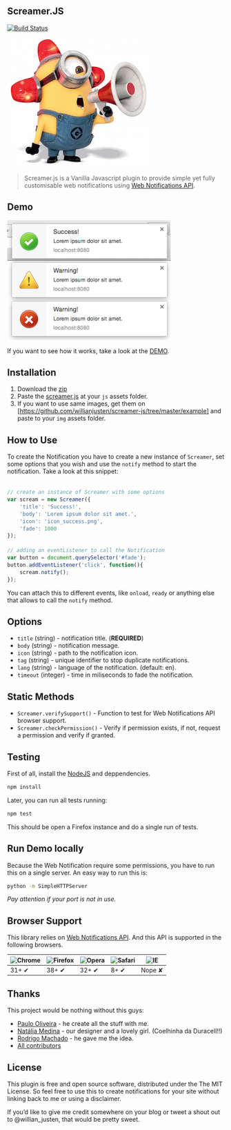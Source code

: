 ## Screamer.JS
[![Build Status](https://travis-ci.org/willianjusten/screamer-js.svg)](https://travis-ci.org/willianjusten/screamer-js)

![Minion using Megaphone](screamer.jpg)

> Screamer.js is a Vanilla Javascript plugin to provide simple yet fully customisable web notifications using [Web Notifications API](http://www.w3.org/TR/notifications/).

## Demo

![screenshot of notifications](screenshot.png)

If you want to see how it works, take a look at the [DEMO](http://willianjusten.com.br/screamer-js/example/).

## Installation

1. Download the [zip](https://github.com/willianjusten/screamer-js/archive/master.zip)
2. Paste the [screamer.js](https://github.com/willianjusten/screamer-js/blob/master/screamer.js) at your `js` assets folder.
3. If you want to use same images, get them on [https://github.com/willianjusten/screamer-js/tree/master/example] and paste to your `img` assets folder.

## How to Use

To create the Notification you have to create a new instance of `Screamer`, set some options that you wish and use the `notify` method to start the notification. Take a look at this snippet:

```js

// create an instance of Screamer with some options
var scream = new Screamer({
    'title': 'Success!',
    'body': 'Lorem ipsum dolor sit amet.',
    'icon': 'icon_success.png',
    'fade': 1000
});

// adding an eventListener to call the Notification
var button = document.querySelector('#fade');
button.addEventListener('click', function(){
    scream.notify();
});
```

You can attach this to different events, like `onload`, `ready` or anything else that allows to call the `notify` method.

## Options

- `title` (string) - notification title. (**REQUIRED**)
- `body` (string) - notification message.
- `icon` (string) - path to the notification icon.
- `tag` (string) - unique identifier to stop duplicate notifications.
- `lang` (string) - language of the notification. (default: en).
- `timeout` (integer) - time in miliseconds to fade the notification.

## Static Methods

- `Screamer.verifySupport()` - Function to test for Web Notifications API browser support.
- `Screamer.checkPermission()` - Verify if permission exists, if not, request a permission and verify if granted.

## Testing

First of all, install the [NodeJS](https://nodejs.org/) and deppendencies.

```sh
npm install
```

Later, you can run all tests running:

```sh
npm test
```

This should be open a Firefox instance and do a single run of tests.

## Run Demo locally

Because the Web Notification require some permissions, you have to run this on a single server. An easy way to run this is:

```sh
python -m SimpleHTTPServer
```

*Pay attention if your port is not in use.* 

## Browser Support

This library relies on [Web Notifications API](http://www.w3.org/TR/notifications/). And this API is supported in the following browsers.

![Chrome](https://cloud.githubusercontent.com/assets/398893/3528328/23bc7bc4-078e-11e4-8752-ba2809bf5cce.png) | ![Firefox](https://cloud.githubusercontent.com/assets/398893/3528329/26283ab0-078e-11e4-84d4-db2cf1009953.png) | ![Opera](https://cloud.githubusercontent.com/assets/398893/3528330/27ec9fa8-078e-11e4-95cb-709fd11dac16.png) | ![Safari](https://cloud.githubusercontent.com/assets/398893/3528331/29df8618-078e-11e4-8e3e-ed8ac738693f.png) | ![IE](https://cloud.githubusercontent.com/assets/398893/3528325/20373e76-078e-11e4-8e3a-1cb86cf506f0.png) |
--- | --- | --- | --- | --- |
31+ ✔ | 38+ ✔ | 32+ ✔ | 8+ ✔ | Nope ✘ |

## Thanks

This project would be nothing without this guys:

- [Paulo Oliveira](https://github.com/paulopotter) - he create all the stuff with me.
- [Natália Medina](https://github.com/ntmedina) - our designer and a lovely girl. (Coelhinha da Duracell!!)
- [Rodrigo Machado](https://github.com/rcmachado) - he gave me the idea.
- [All contributors](https://github.com/willianjusten/screamer-js/graphs/contributors)

## License 

This plugin is free and open source software, distributed under the The MIT License. So feel free to use this to create notifications for your site without linking back to me or using a disclaimer.

If you’d like to give me credit somewhere on your blog or tweet a shout out to @willian_justen, that would be pretty sweet.
